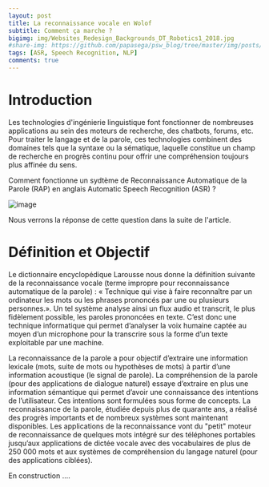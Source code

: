 ```yaml
---
layout: post
title: La reconnaissance vocale en Wolof
subtitle: Comment ça marche ?
bigimg: img/Websites_Redesign_Backgrounds_DT_Robotics1_2018.jpg
#share-img: https://github.com/papasega/psw_blog/tree/master/img/posts/ARS.png
tags: [ASR, Speech Recognition, NLP]
comments: true
---
```

# Introduction 

Les technologies d'ingénierie linguistique font fonctionner de nombreuses applications au sein des moteurs de recherche, des chatbots, forums, etc. Pour traiter le langage et de la parole, ces technologies combinent des domaines tels que la syntaxe ou la sématique, laquelle constitue un champ de recherche en progrès continu pour offrir une compréhension toujours plus affinée du sens. 


Comment fonctionne un sydtème de Reconnaissance Automatique de la Parole (RAP) en anglais Automatic Speech Recognition (ASR) ? 

![image](https://drive.google.com/uc?export=view&id=1VCXxTcHy-dTFS-osDPdVQNnYgvCfR0ad)

Nous verrons la réponse de cette question dans la suite de l'article.  


# Définition et Objectif 

Le dictionnaire encyclopédique Larousse nous donne la définition suivante de la reconnaissance vocale (terme impropre pour reconnaissance automatique de la parole) : «
Technique qui vise à faire reconnaître par un ordinateur les mots ou les phrases prononcés par une ou plusieurs personnes.». Un tel système analyse ainsi un flux audio et
transcrit, le plus fidèlement possible, les paroles prononcées en texte. C’est donc une
technique informatique qui permet d’analyser la voix humaine captée au moyen d’un microphone pour la transcrire sous la forme d’un texte exploitable par une machine.


La reconnaissance de la parole a pour objectif d’extraire une information lexicale (mots, suite de mots ou hypothèses de mots) à partir d’une information acoustique (le signal de parole). La compréhension de la parole (pour des applications de dialogue naturel) essaye d’extraire en plus une information sémantique qui permet d’avoir une connaissance des intentions de l’utilisateur. Ces intentions sont formulées sous forme de concepts. La reconnaissance de la parole, étudiée depuis plus de quarante ans, a réalisé des progrès importants et de nombreux systèmes sont maintenant disponibles. Les applications de la reconnaissance vont du "petit" moteur de reconnaissance de quelques mots intégré sur des téléphones portables jusqu’aux applications de dictée vocale avec des vocabulaires de plus de 250 000 mots et aux systèmes de compréhension du langage naturel (pour des applications ciblées).



 En construction ....
